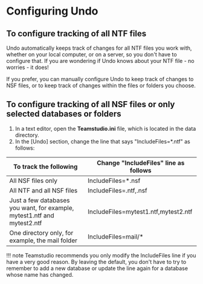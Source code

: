 # Configuring Undo

## To configure tracking of all NTF files
Undo automatically keeps track of changes for all NTF files you work with, whether on your local computer, or on a server, so you don't have to configure that. If you are wondering if Undo knows about your NTF file - no worries - it does!

If you prefer, you can manually configure Undo to keep track of changes to NSF files, or to keep track of changes within the files or folders you choose. 

## To configure tracking of all NSF files or only selected databases or folders
1. In a text editor, open the **Teamstudio.ini** file, which is located in the data directory.
2. In the [Undo] section, change the line that says "IncludeFiles=*.ntf" as follows:

| To track the following | Change "IncludeFiles" line as follows |
| --- | --- |
| All NSF files only | IncludeFiles=*.nsf |
| All NTF and all NSF files | IncludeFiles=.ntf,.nsf |
| Just a few databases you want, for example, mytest1.ntf and mytest2.ntf | IncludeFiles=mytest1.ntf,mytest2.ntf |
| One directory only, for example, the mail folder | IncludeFiles=mail/* |

!!! note
    Teamstudio recommends you only modify the IncludeFiles line if you have a very good reason. By leaving the default, you don't have to try to remember to add a new database or update the line again for a database whose name has changed.
